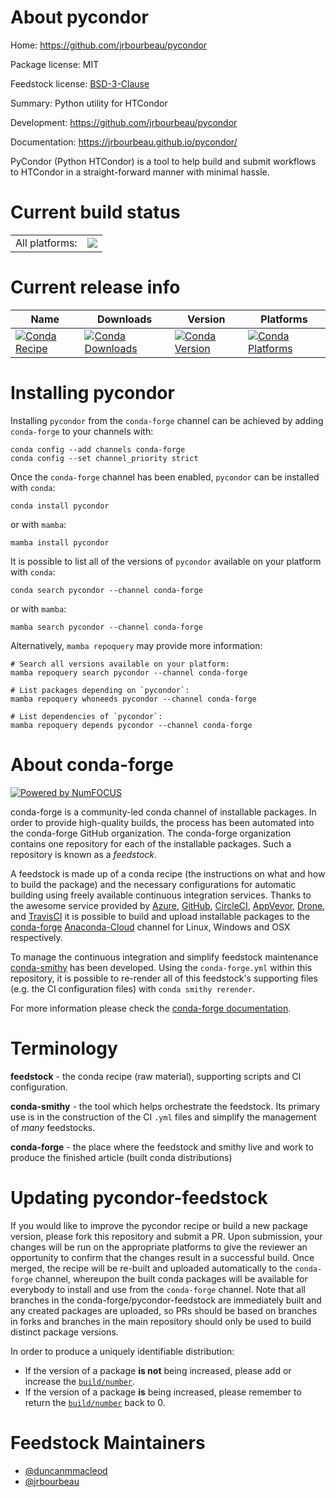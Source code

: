 About pycondor
==============

Home: https://github.com/jrbourbeau/pycondor

Package license: MIT

Feedstock license: [BSD-3-Clause](https://github.com/conda-forge/pycondor-feedstock/blob/main/LICENSE.txt)

Summary: Python utility for HTCondor

Development: https://github.com/jrbourbeau/pycondor

Documentation: https://jrbourbeau.github.io/pycondor/

PyCondor (Python HTCondor) is a tool to help build and submit workflows to
HTCondor in a straight-forward manner with minimal hassle.


Current build status
====================


<table><tr><td>All platforms:</td>
    <td>
      <a href="https://dev.azure.com/conda-forge/feedstock-builds/_build/latest?definitionId=3217&branchName=main">
        <img src="https://dev.azure.com/conda-forge/feedstock-builds/_apis/build/status/pycondor-feedstock?branchName=main">
      </a>
    </td>
  </tr>
</table>

Current release info
====================

| Name | Downloads | Version | Platforms |
| --- | --- | --- | --- |
| [![Conda Recipe](https://img.shields.io/badge/recipe-pycondor-green.svg)](https://anaconda.org/conda-forge/pycondor) | [![Conda Downloads](https://img.shields.io/conda/dn/conda-forge/pycondor.svg)](https://anaconda.org/conda-forge/pycondor) | [![Conda Version](https://img.shields.io/conda/vn/conda-forge/pycondor.svg)](https://anaconda.org/conda-forge/pycondor) | [![Conda Platforms](https://img.shields.io/conda/pn/conda-forge/pycondor.svg)](https://anaconda.org/conda-forge/pycondor) |

Installing pycondor
===================

Installing `pycondor` from the `conda-forge` channel can be achieved by adding `conda-forge` to your channels with:

```
conda config --add channels conda-forge
conda config --set channel_priority strict
```

Once the `conda-forge` channel has been enabled, `pycondor` can be installed with `conda`:

```
conda install pycondor
```

or with `mamba`:

```
mamba install pycondor
```

It is possible to list all of the versions of `pycondor` available on your platform with `conda`:

```
conda search pycondor --channel conda-forge
```

or with `mamba`:

```
mamba search pycondor --channel conda-forge
```

Alternatively, `mamba repoquery` may provide more information:

```
# Search all versions available on your platform:
mamba repoquery search pycondor --channel conda-forge

# List packages depending on `pycondor`:
mamba repoquery whoneeds pycondor --channel conda-forge

# List dependencies of `pycondor`:
mamba repoquery depends pycondor --channel conda-forge
```


About conda-forge
=================

[![Powered by
NumFOCUS](https://img.shields.io/badge/powered%20by-NumFOCUS-orange.svg?style=flat&colorA=E1523D&colorB=007D8A)](https://numfocus.org)

conda-forge is a community-led conda channel of installable packages.
In order to provide high-quality builds, the process has been automated into the
conda-forge GitHub organization. The conda-forge organization contains one repository
for each of the installable packages. Such a repository is known as a *feedstock*.

A feedstock is made up of a conda recipe (the instructions on what and how to build
the package) and the necessary configurations for automatic building using freely
available continuous integration services. Thanks to the awesome service provided by
[Azure](https://azure.microsoft.com/en-us/services/devops/), [GitHub](https://github.com/),
[CircleCI](https://circleci.com/), [AppVeyor](https://www.appveyor.com/),
[Drone](https://cloud.drone.io/welcome), and [TravisCI](https://travis-ci.com/)
it is possible to build and upload installable packages to the
[conda-forge](https://anaconda.org/conda-forge) [Anaconda-Cloud](https://anaconda.org/)
channel for Linux, Windows and OSX respectively.

To manage the continuous integration and simplify feedstock maintenance
[conda-smithy](https://github.com/conda-forge/conda-smithy) has been developed.
Using the ``conda-forge.yml`` within this repository, it is possible to re-render all of
this feedstock's supporting files (e.g. the CI configuration files) with ``conda smithy rerender``.

For more information please check the [conda-forge documentation](https://conda-forge.org/docs/).

Terminology
===========

**feedstock** - the conda recipe (raw material), supporting scripts and CI configuration.

**conda-smithy** - the tool which helps orchestrate the feedstock.
                   Its primary use is in the construction of the CI ``.yml`` files
                   and simplify the management of *many* feedstocks.

**conda-forge** - the place where the feedstock and smithy live and work to
                  produce the finished article (built conda distributions)


Updating pycondor-feedstock
===========================

If you would like to improve the pycondor recipe or build a new
package version, please fork this repository and submit a PR. Upon submission,
your changes will be run on the appropriate platforms to give the reviewer an
opportunity to confirm that the changes result in a successful build. Once
merged, the recipe will be re-built and uploaded automatically to the
`conda-forge` channel, whereupon the built conda packages will be available for
everybody to install and use from the `conda-forge` channel.
Note that all branches in the conda-forge/pycondor-feedstock are
immediately built and any created packages are uploaded, so PRs should be based
on branches in forks and branches in the main repository should only be used to
build distinct package versions.

In order to produce a uniquely identifiable distribution:
 * If the version of a package **is not** being increased, please add or increase
   the [``build/number``](https://docs.conda.io/projects/conda-build/en/latest/resources/define-metadata.html#build-number-and-string).
 * If the version of a package **is** being increased, please remember to return
   the [``build/number``](https://docs.conda.io/projects/conda-build/en/latest/resources/define-metadata.html#build-number-and-string)
   back to 0.

Feedstock Maintainers
=====================

* [@duncanmmacleod](https://github.com/duncanmmacleod/)
* [@jrbourbeau](https://github.com/jrbourbeau/)

